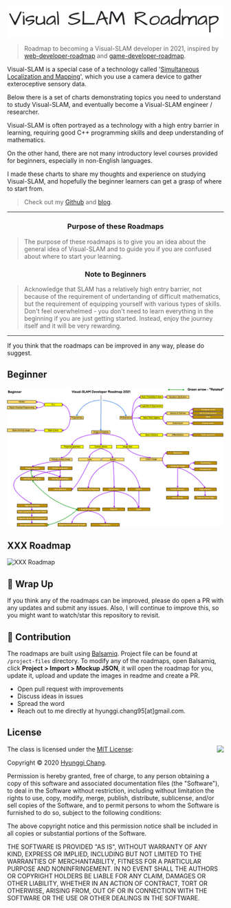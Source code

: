 
![Visual-SLAM Developer Roadmap - 2021](./img/title.png)

> Roadmap to becoming a Visual-SLAM developer in 2021, inspired by [web-developer-roadmap](https://github.com/kamranahmedse/developer-roadmap) and [game-developer-roadmap](https://github.com/utilForever/game-developer-roadmap).

Visual-SLAM is a special case of a technology called '[Simultaneous Localization and Mapping](https://en.wikipedia.org/wiki/Simultaneous_localization_and_mapping)', which you use a camera device to gather exteroceptive sensory data. 

Below there is a set of charts demonstrating topics you need to understand to study Visual-SLAM, and eventually become a Visual-SLAM engineer / researcher.

Visual-SLAM is often portrayed as a technology with a high entry barrier in learning, requiring good C++ programming skills and deep understanding of mathematics.

On the other hand, there are not many introductory level courses provided for beginners, especially in non-English languages. 

I made these charts to share my thoughts and experience on studying Visual-SLAM, and hopefully the beginner learners can get a grasp of where to start from.

> Check out my [Github](https://github.com/changh95) and [blog](http://changh95.github.io).

***

<h3 align="center"><strong>Purpose of these Roadmaps</strong></h3>

> The purpose of these roadmaps is to give you an idea about the general idea of Visual-SLAM and to guide you if you are confused about where to start your learning. 

<h3 align="center"><strong>Note to Beginners</strong></h3>

> Acknowledge that SLAM has a relatively high entry barrier, not because of the requirement of undertanding of difficult mathematics, but the requirement of equipping yourself with various types of skills. Don't feel overwhelmed - you don't need to learn everything in the beginning if you are just getting started. Instead, enjoy the journey itself and it will be very rewarding.

***

If you think that the roadmaps can be improved in any way, please do suggest.

## Beginner

![Beginner level](./img/beginner.png)

## XXX Roadmap

![XXX Roadmap]()


## 🚦 Wrap Up

If you think any of the roadmaps can be improved, please do open a PR with any updates and submit any issues. Also, I will continue to improve this, so you might want to watch/star this repository to revisit.

## 🙌 Contribution

The roadmaps are built using [Balsamiq](https://balsamiq.com/products/mockups/). Project file can be found at `/project-files` directory. To modify any of the roadmaps, open Balsamiq, click **Project > Import > Mockup JSON**, it will open the roadmap for you, update it, upload and update the images in readme and create a PR.

- Open pull request with improvements
- Discuss ideas in issues
- Spread the word
- Reach out to me directly at hyunggi.chang95[at]gmail.com.

## License

<img align="right" src="http://opensource.org/trademarks/opensource/OSI-Approved-License-100x137.png">

The class is licensed under the [MIT License](http://opensource.org/licenses/MIT):

Copyright &copy; 2020 [Hyunggi Chang](http://www.github.com/changh95).

Permission is hereby granted, free of charge, to any person obtaining a copy of this software and associated documentation files (the "Software"), to deal in the Software without restriction, including without limitation the rights to use, copy, modify, merge, publish, distribute, sublicense, and/or sell copies of the Software, and to permit persons to whom the Software is furnished to do so, subject to the following conditions:

The above copyright notice and this permission notice shall be included in all copies or substantial portions of the Software.

THE SOFTWARE IS PROVIDED "AS IS", WITHOUT WARRANTY OF ANY KIND, EXPRESS OR IMPLIED, INCLUDING BUT NOT LIMITED TO THE WARRANTIES OF MERCHANTABILITY, FITNESS FOR A PARTICULAR PURPOSE AND NONINFRINGEMENT. IN NO EVENT SHALL THE AUTHORS OR COPYRIGHT HOLDERS BE LIABLE FOR ANY CLAIM, DAMAGES OR OTHER LIABILITY, WHETHER IN AN ACTION OF CONTRACT, TORT OR OTHERWISE, ARISING FROM, OUT OF OR IN CONNECTION WITH THE SOFTWARE OR THE USE OR OTHER DEALINGS IN THE SOFTWARE.